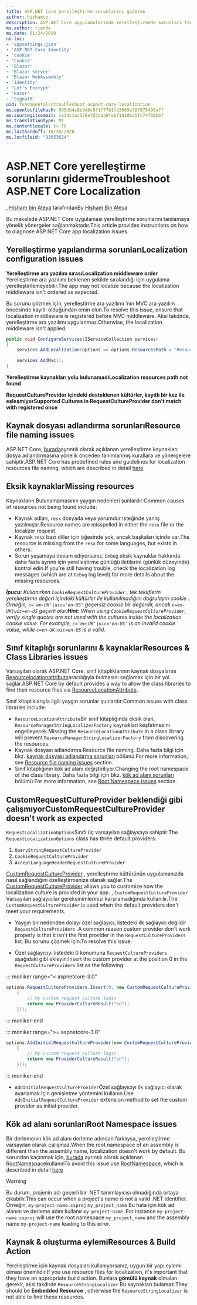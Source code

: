 ```yaml
---
title: ASP.NET Core yerelleştirme sorunlarını giderme
author: hishamco
description: ASP.NET Core uygulamalarında Yerelleştirmede sorunları tanılamayı öğrenin.
ms.author: riande
ms.date: 01/24/2019
no-loc:
- 'appsettings.json'
- 'ASP.NET Core Identity'
- 'cookie'
- 'Cookie'
- 'Blazor'
- 'Blazor Server'
- 'Blazor WebAssembly'
- 'Identity'
- "Let's Encrypt"
- 'Razor'
- 'SignalR'
uid: fundamentals/troubleshoot-aspnet-core-localization
ms.openlocfilehash: 995db4c8c9d0c0f1f77b1fd3665e707975406a7f
ms.sourcegitcommit: ca34c1ac578e7d3daa0febf1810ba5fc74f60bbf
ms.translationtype: MT
ms.contentlocale: tr-TR
ms.lasthandoff: 10/30/2020
ms.locfileid: "93053624"
---
```

# <a name="troubleshoot-aspnet-core-localization"></a><span data-ttu-id="5b232-103">ASP.NET Core yerelleştirme sorunlarını giderme</span><span class="sxs-lookup"><span data-stu-id="5b232-103">Troubleshoot ASP.NET Core Localization</span></span>

<span data-ttu-id="5b232-104">, [Hisham bin Ateya](https://github.com/hishamco) tarafından</span><span class="sxs-lookup"><span data-stu-id="5b232-104">By [Hisham Bin Ateya](https://github.com/hishamco)</span></span>

<span data-ttu-id="5b232-105">Bu makalede ASP.NET Core uygulaması yerelleştirme sorunlarını tanılamaya yönelik yönergeler sağlanmaktadır.</span><span class="sxs-lookup"><span data-stu-id="5b232-105">This article provides instructions on how to diagnose ASP.NET Core app localization issues.</span></span>

## <a name="localization-configuration-issues"></a><span data-ttu-id="5b232-106">Yerelleştirme yapılandırma sorunları</span><span class="sxs-lookup"><span data-stu-id="5b232-106">Localization configuration issues</span></span>

<span data-ttu-id="5b232-107">**Yerelleştirme ara yazılım sırası**</span><span class="sxs-lookup"><span data-stu-id="5b232-107">**Localization middleware order**</span></span>  
<span data-ttu-id="5b232-108">Yerelleştirme ara yazılımı beklenen şekilde sıralandığı için uygulama yerelleştirilemeyebilir.</span><span class="sxs-lookup"><span data-stu-id="5b232-108">The app may not localize because the localization middleware isn't ordered as expected.</span></span>

<span data-ttu-id="5b232-109">Bu sorunu çözmek için, yerelleştirme ara yazılımı 'nın MVC ara yazılım öncesinde kayıtlı olduğundan emin olun.</span><span class="sxs-lookup"><span data-stu-id="5b232-109">To resolve this issue, ensure that localization middleware is registered before MVC middleware.</span></span> <span data-ttu-id="5b232-110">Aksi takdirde, yerelleştirme ara yazılımı uygulanmaz.</span><span class="sxs-lookup"><span data-stu-id="5b232-110">Otherwise, the localization middleware isn't applied.</span></span>

```csharp
public void ConfigureServices(IServiceCollection services)
{
    services.AddLocalization(options => options.ResourcesPath = "Resources");

    services.AddMvc();
}
```

<span data-ttu-id="5b232-111">**Yerelleştirme kaynakları yolu bulunamadı**</span><span class="sxs-lookup"><span data-stu-id="5b232-111">**Localization resources path not found**</span></span>

<span data-ttu-id="5b232-112">**RequestCultureProvider içindeki desteklenen kültürler, kayıtlı bir kez ile eşleşmiyor**</span><span class="sxs-lookup"><span data-stu-id="5b232-112">**Supported Cultures in RequestCultureProvider don't match with registered once**</span></span>  

## <a name="resource-file-naming-issues"></a><span data-ttu-id="5b232-113">Kaynak dosyası adlandırma sorunları</span><span class="sxs-lookup"><span data-stu-id="5b232-113">Resource file naming issues</span></span>

<span data-ttu-id="5b232-114">ASP.NET Core, [burada](xref:fundamentals/localization?view=aspnetcore-2.2#resource-file-naming)ayrıntılı olarak açıklanan yerelleştirme kaynakları dosya adlandırmasına yönelik önceden tanımlanmış kurallara ve yönergelere sahiptir.</span><span class="sxs-lookup"><span data-stu-id="5b232-114">ASP.NET Core has predefined rules and guidelines for localization resources file naming, which are described in detail [here](xref:fundamentals/localization?view=aspnetcore-2.2#resource-file-naming).</span></span>

## <a name="missing-resources"></a><span data-ttu-id="5b232-115">Eksik kaynaklar</span><span class="sxs-lookup"><span data-stu-id="5b232-115">Missing resources</span></span>

<span data-ttu-id="5b232-116">Kaynakların Bulunamamasının yaygın nedenleri şunlardır:</span><span class="sxs-lookup"><span data-stu-id="5b232-116">Common causes of resources not being found include:</span></span>

- <span data-ttu-id="5b232-117">Kaynak adları, `resx` dosyada veya yorumdur isteğinde yanlış yazılmıştır.</span><span class="sxs-lookup"><span data-stu-id="5b232-117">Resource names are misspelled in either the `resx` file or the localizer request.</span></span>
- <span data-ttu-id="5b232-118">Kaynak `resx` bazı diller için öğesinde yok, ancak başkaları içinde var.</span><span class="sxs-lookup"><span data-stu-id="5b232-118">The resource is missing from the `resx` for some languages, but exists in others.</span></span>
- <span data-ttu-id="5b232-119">Sorun yaşamaya devam ediyorsanız, `Debug` eksik kaynaklar hakkında daha fazla ayrıntı için yerelleştirme günlüğü iletilerini (günlük düzeyinde) kontrol edin.</span><span class="sxs-lookup"><span data-stu-id="5b232-119">If you're still having trouble, check the localization log messages (which are at `Debug` log level) for more details about the missing resources.</span></span>

<span data-ttu-id="5b232-120">_**İpucu:** Kullanırken `CookieRequestCultureProvider` , tek tekliflerin yerelleştirme değeri içindeki kültürler ile kullanılmadığını doğrulayın cookie . Örneğin, `c='en-UK'|uic='en-US'` geçersiz cookie bir değerdir, ancak `c=en-UK|uic=en-US` geçerli olur._</span><span class="sxs-lookup"><span data-stu-id="5b232-120">_**Hint:** When using `CookieRequestCultureProvider`, verify single quotes are not used with the cultures inside the localization cookie value. For example, `c='en-UK'|uic='en-US'` is an invalid cookie value, while `c=en-UK|uic=en-US` is a valid._</span></span>

## <a name="resources--class-libraries-issues"></a><span data-ttu-id="5b232-121">Sınıf kitaplığı sorunlarını & kaynaklar</span><span class="sxs-lookup"><span data-stu-id="5b232-121">Resources & Class Libraries issues</span></span>

<span data-ttu-id="5b232-122">Varsayılan olarak ASP.NET Core, sınıf kitaplıklarının kaynak dosyalarını [Resourcelocationattribute](/dotnet/api/microsoft.extensions.localization.resourcelocationattribute?view=aspnetcore-2.1)aracılığıyla bulmasını sağlamak için bir yol sağlar.</span><span class="sxs-lookup"><span data-stu-id="5b232-122">ASP.NET Core by default provides a way to allow the class libraries to find their resource files via [ResourceLocationAttribute](/dotnet/api/microsoft.extensions.localization.resourcelocationattribute?view=aspnetcore-2.1).</span></span>

<span data-ttu-id="5b232-123">Sınıf kitaplıklarıyla ilgili yaygın sorunlar şunlardır:</span><span class="sxs-lookup"><span data-stu-id="5b232-123">Common issues with class libraries include:</span></span>
- <span data-ttu-id="5b232-124">`ResourceLocationAttribute`Bir sınıf kitaplığında eksik olan, `ResourceManagerStringLocalizerFactory` kaynakları keşfetmesini engelleyecek.</span><span class="sxs-lookup"><span data-stu-id="5b232-124">Missing the `ResourceLocationAttribute` in a class library will prevent `ResourceManagerStringLocalizerFactory` from discovering the resources.</span></span>
- <span data-ttu-id="5b232-125">Kaynak dosyası adlandırma.</span><span class="sxs-lookup"><span data-stu-id="5b232-125">Resource file naming.</span></span> <span data-ttu-id="5b232-126">Daha fazla bilgi için bkz. [kaynak dosyası adlandırma sorunları](#resource-file-naming-issues) bölümü.</span><span class="sxs-lookup"><span data-stu-id="5b232-126">For more information, see [Resource file naming issues](#resource-file-naming-issues) section.</span></span>
- <span data-ttu-id="5b232-127">Sınıf kitaplığının kök ad alanı değiştiriliyor.</span><span class="sxs-lookup"><span data-stu-id="5b232-127">Changing the root namespace of the class library.</span></span> <span data-ttu-id="5b232-128">Daha fazla bilgi için bkz. [kök ad alanı sorunları](#root-namespace-issues) bölümü.</span><span class="sxs-lookup"><span data-stu-id="5b232-128">For more information, see [Root Namespace issues](#root-namespace-issues) section.</span></span>

## <a name="customrequestcultureprovider-doesnt-work-as-expected"></a><span data-ttu-id="5b232-129">CustomRequestCultureProvider beklendiği gibi çalışmıyor</span><span class="sxs-lookup"><span data-stu-id="5b232-129">CustomRequestCultureProvider doesn't work as expected</span></span>

<span data-ttu-id="5b232-130">`RequestLocalizationOptions`Sınıfı üç varsayılan sağlayıcıya sahiptir:</span><span class="sxs-lookup"><span data-stu-id="5b232-130">The `RequestLocalizationOptions` class has three default providers:</span></span>

1. `QueryStringRequestCultureProvider`
2. `CookieRequestCultureProvider`
3. `AcceptLanguageHeaderRequestCultureProvider`

<span data-ttu-id="5b232-131">[CustomRequestCultureProvider](/dotnet/api/microsoft.aspnetcore.localization.customrequestcultureprovider?view=aspnetcore-2.1) , yerelleştirme kültürünün uygulamanızda nasıl sağlandığını özelleştirmenize olanak sağlar.</span><span class="sxs-lookup"><span data-stu-id="5b232-131">The [CustomRequestCultureProvider](/dotnet/api/microsoft.aspnetcore.localization.customrequestcultureprovider?view=aspnetcore-2.1) allows you to customize how the localization culture is provided in your app.</span></span> <span data-ttu-id="5b232-132">, `CustomRequestCultureProvider` Varsayılan sağlayıcılar gereksinimlerinizi karşılamadığında kullanılır.</span><span class="sxs-lookup"><span data-stu-id="5b232-132">The `CustomRequestCultureProvider` is used when the default providers don't meet your requirements.</span></span>

- <span data-ttu-id="5b232-133">Yaygın bir nedenden dolayı özel sağlayıcı, listedeki ilk sağlayıcı değildir `RequestCultureProviders` .</span><span class="sxs-lookup"><span data-stu-id="5b232-133">A common reason custom provider don't work properly is that it isn't the first provider in the `RequestCultureProviders` list.</span></span> <span data-ttu-id="5b232-134">Bu sorunu çözmek için:</span><span class="sxs-lookup"><span data-stu-id="5b232-134">To resolve this issue:</span></span>

- <span data-ttu-id="5b232-135">Özel sağlayıcıyı listedeki 0 konumuna `RequestCultureProviders` aşağıdaki gibi ekleyin:</span><span class="sxs-lookup"><span data-stu-id="5b232-135">Insert the custom provider at the position 0 in the `RequestCultureProviders` list as the following:</span></span>

::: moniker range="< aspnetcore-3.0"
```csharp
options.RequestCultureProviders.Insert(0, new CustomRequestCultureProvider(async context =>
    {
        // My custom request culture logic
        return new ProviderCultureResult("en");
    }));
```
::: moniker-end

::: moniker range=">= aspnetcore-3.0"
```csharp
options.AddInitialRequestCultureProvider(new CustomRequestCultureProvider(async context =>
    {
        // My custom request culture logic
        return new ProviderCultureResult("en");
    }));
```
::: moniker-end

- <span data-ttu-id="5b232-136">`AddInitialRequestCultureProvider`Özel sağlayıcıyı ilk sağlayıcı olarak ayarlamak için genişletme yöntemini kullanın.</span><span class="sxs-lookup"><span data-stu-id="5b232-136">Use `AddInitialRequestCultureProvider` extension method to set the custom provider as initial provider.</span></span>

## <a name="root-namespace-issues"></a><span data-ttu-id="5b232-137">Kök ad alanı sorunları</span><span class="sxs-lookup"><span data-stu-id="5b232-137">Root Namespace issues</span></span>

<span data-ttu-id="5b232-138">Bir derlemenin kök ad alanı derleme adından farklıysa, yerelleştirme varsayılan olarak çalışmaz.</span><span class="sxs-lookup"><span data-stu-id="5b232-138">When the root namespace of an assembly is different than the assembly name, localization doesn't work by default.</span></span> <span data-ttu-id="5b232-139">Bu sorundan kaçınmak için, [burada](xref:fundamentals/localization?view=aspnetcore-2.2#resource-file-naming) ayrıntılı olarak açıklanan [RootNamespace](/dotnet/api/microsoft.extensions.localization.rootnamespaceattribute?view=aspnetcore-2.1)kullanın</span><span class="sxs-lookup"><span data-stu-id="5b232-139">To avoid this issue use [RootNamespace](/dotnet/api/microsoft.extensions.localization.rootnamespaceattribute?view=aspnetcore-2.1), which is described in detail [here](xref:fundamentals/localization?view=aspnetcore-2.2#resource-file-naming)</span></span>

> [!WARNING]
> <span data-ttu-id="5b232-140">Bu durum, projenin adı geçerli bir .NET tanımlayıcısı olmadığında ortaya çıkabilir.</span><span class="sxs-lookup"><span data-stu-id="5b232-140">This can occur when a project's name is not a valid .NET identifier.</span></span> <span data-ttu-id="5b232-141">Örneğin, `my-project-name.csproj` `my_project_name` Bu hata için kök ad alanını ve derleme adını kullanır `my-project-name` .</span><span class="sxs-lookup"><span data-stu-id="5b232-141">For instance `my-project-name.csproj` will use the root namespace `my_project_name` and the assembly name `my-project-name` leading to this error.</span></span> 

## <a name="resources--build-action"></a><span data-ttu-id="5b232-142">Kaynak & oluşturma eylemi</span><span class="sxs-lookup"><span data-stu-id="5b232-142">Resources & Build Action</span></span>

<span data-ttu-id="5b232-143">Yerelleştirme için kaynak dosyaları kullanıyorsanız, uygun bir yapı eylemi olması önemlidir.</span><span class="sxs-lookup"><span data-stu-id="5b232-143">If you use resource files for localization, it's important that they have an appropriate build action.</span></span> <span data-ttu-id="5b232-144">Bunlara **gömülü kaynak** olmaları gerekir, aksi takdirde `ResourceStringLocalizer` Bu kaynakları bulamaz.</span><span class="sxs-lookup"><span data-stu-id="5b232-144">They should be **Embedded Resource** , otherwise the `ResourceStringLocalizer` is not able to find these resources.</span></span>
